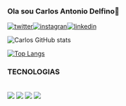 ### Ola sou Carlos Antonio Delfino🙂


[![twitter](https://img.shields.io/badge/Twitter-1DA1F2?style=for-the-badge&logo=twitter&logoColor=white/)](https://twitter.com/04CarlosAntonio)[![instagran](https://img.shields.io/badge/Instagram-E4405F?style=for-the-badge&logo=instagram&logoColor=white)](https://www.instagram.com/carlos_developer/)[![linkedin](https://img.shields.io/badge/LinkedIn-0077B5?style=for-the-badge&logo=linkedin&logoColor=white)](https://www.linkedin.com/in/carlos-antonio-289088139/)


![Carlos GitHub stats](https://github-readme-stats.vercel.app/api?username=Carlosant2020&show_icons=true&theme=draculal)

[![Top Langs](https://github-readme-stats.vercel.app/api/top-langs/?username=Carlosant2020)](https://github.com/anuraghazra/github-readme-stats)


### TECNOLOGIAS

<div style="display: inline_block"><br/>
<img align="center"  src="https://img.shields.io/badge/Node.js-43853D?style=for-the-badge&logo=node.js&logoColor=white">
<img align="center"  src="https://img.shields.io/badge/CSS-239120?&style=for-the-badge&logo=css3&logoColor=white">
<img align="center"  src="https://img.shields.io/badge/JavaScript-323330?style=for-the-badge&logo=javascript&logoColor=F7DF1E">
<img align="center"  src="https://img.shields.io/badge/MongoDB-4EA94B?style=for-the-badge&logo=mongodb&logoColor=white">


</div>




